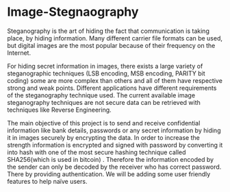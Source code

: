 # Image-Stegnaography
Steganography is the art of hiding the fact that communication is taking place, by hiding information. Many different carrier file formats can be used, but digital images are the most popular because of their frequency on the Internet.


For hiding secret information in images, there exists a large variety of steganographic techniques (LSB encoding, MSB encoding, PARITY bit coding) some are more complex than others and all of them have respective strong and weak points. Different applications have different requirements of the steganography technique used. The current available image steganography techniques are not secure data can be retrieved with techniques like Reverse Engineering.


The main objective of this project is to send and receive confidential information like bank details, passwords or any secret information by hiding it in images securely by encrypting the data. In order to increase the strength information is encrypted and signed with password by converting it into hash with one of the most secure hashing technique called SHA256(which is used in bitcoin) . Therefore the information encoded by the sender can only be decoded by the receiver who has correct password. There by providing authentication. We will be adding some user friendly features to help naïve users.
